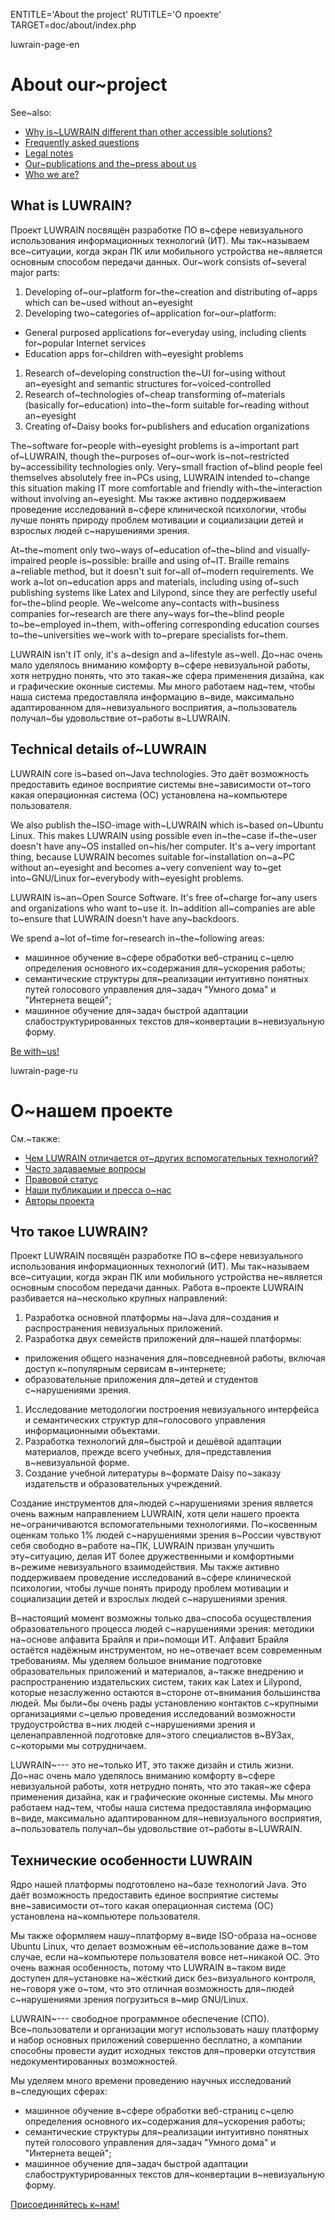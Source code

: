 
ENTITLE='About the project'
RUTITLE='О проекте'
TARGET=doc/about/index.php

luwrain-page-en

# About our~project

See~also:

* [Why is~LUWRAIN different than other accessible solutions?](local:/doc/difference/ )
* [Frequently asked questions](local:/doc/faq/)
* [Legal notes](local:/doc/legal/)
* [Our~publications and the~press about us](local:/community/publications/)
* [Who we are?](local:/doc/authors/)

## What is LUWRAIN?

Проект LUWRAIN  посвящён разработке ПО в~сфере  невизуального использования информационных технологий (ИТ).
Мы так~называем все~ситуации, когда экран ПК или мобильного устройства  не~является основным способом передачи данных.
Our~work consists of~several major parts:

1. Developing of~our~platform for~the~creation and distributing of~apps which can be~used without an~eyesight
1. Developing two~categories of~application for~our~platform:
 * General purposed applications for~everyday using, including clients for~popular Internet services
  * Education apps for~children with~eyesight problems
1. Research of~developing construction  the~UI for~using without an~eyesight and semantic structures for~voiced-controlled 
1. Research of~technologies of~cheap transforming of~materials (basically for~education) into~the~form suitable for~reading without an~eyesight
1. Creating of~Daisy books for~publishers and education organizations

The~software for~people with~eyesight problems is a~important part of~LUWRAIN,
though  the~purposes of~our~work is~not~restricted by~accessibility technologies only.
Very~small fraction of~blind people feel themselves absolutely free in~PCs using,
LUWRAIN intended to~change this situation making IT more comfortable and friendly with~the~interaction without involving an~eyesight.
Мы также активно поддерживаем проведение исследований в~сфере клинической психологии,
чтобы лучше понять природу проблем мотивации и социализации  детей и взрослых людей с~нарушениями зрения.

At~the~moment only two~ways of~education of~the~blind and visually-impaired people is~possible: braille and using of~IT.
Braille remains a~reliable method, but it doesn't suit for~all of~modern requirements.
We work a~lot on~education apps and materials,
including using of~such publishing systems like Latex and Lilypond, since they are perfectly useful for~the~blind people.
We~welcome any~contacts with~business companies for~research are there any~ways for~the~blind people to~be~employed in~them,
with~offering corresponding education courses  to~the~universities we~work with to~prepare specialists for~them.

LUWRAIN isn't IT only, it's a~design and a~lifestyle as~well.
До~нас очень мало уделялось вниманию комфорту в~сфере невизуальной работы,
хотя нетрудно понять, что это такая~же сфера применения дизайна, как и графические оконные  системы.
Мы много работаем над~тем, чтобы наша система предоставляла информацию в~виде,
максимально адаптированном для~невизуального восприятия,
а~пользователь получал~бы удовольствие от~работы в~LUWRAIN.

## Technical details of~LUWRAIN

LUWRAIN core is~based on~Java technologies.
Это даёт возможность предоставить единое восприятие системы вне~зависимости от~того какая операционная система (ОС) установлена на~компьютере пользователя.

We also publish the~ISO-image with~LUWRAIN which is~based on~Ubuntu Linux.
This makes LUWRAIN using possible even in~the~case if~the~user doesn't have any~OS installed on~his/her computer.
It's a~very important thing, because LUWRAIN becomes suitable for~installation on~a~PC without an~eyesight
and becomes a~very convenient way to~get into~GNU/Linux  for~everybody with~eyesight problems.

LUWRAIN is~an~Open Source Software.
It's free of~charge for~any users and organizations who want to~use it.
In~addition all~companies are able to~ensure that LUWRAIN doesn't have any~backdoors.

We spend a~lot of~time for~research in~the~following areas:

* машинное обучение в~сфере обработки веб-страниц с~целю определения основного их~содержания для~ускорения работы;
*  семантические структуры для~реализации интуитивно понятных путей голосового управления для~задач "Умного дома" и "Интернета вещей";
* машинное обучение для~задач быстрой адаптации слабоструктурированных текстов для~конвертации в~невизуальную форму.

[Be with~us!](local:/community/)

luwrain-page-ru

# О~нашем проекте

См.~также:

* [Чем LUWRAIN отличается от~других вспомогательных технологий?](local:/doc/difference/ )
* [Часто задаваемые вопросы](local:/doc/faq/)
* [Правовой статус](local:/doc/legal/)
* [Наши публикации и пресса о~нас](local:/community/publications/)
* [Авторы проекта](local:/doc/authors/)

## Что такое LUWRAIN?

Проект LUWRAIN  посвящён разработке ПО в~сфере  невизуального использования информационных технологий (ИТ).
Мы так~называем все~ситуации, когда экран ПК или мобильного устройства  не~является основным способом передачи данных.
Работа в~проекте LUWRAIN разбивается на~несколько крупных направлений:

1. Разработка основной платформы на~Java для~создания и распространения невизуальных приложений.
1. Разработка двух семейств приложений для~нашей платформы:
 * приложения общего назначения для~повседневной работы, включая доступ к~популярным сервисам в~интернете;
  * образовательные приложения для~детей и студентов с~нарушениями зрения.
1. Исследование методологии построения невизуального интерфейса и семантических структур для~голосового управления информационными объектами.
1. Разработка технологий для~быстрой и дешёвой адаптации материалов, прежде всего учебных,  для~представления в~невизуальной форме.
1. Создание учебной литературы в~формате Daisy по~заказу издательств и образовательных учреждений.

Создание инструментов для~людей с~нарушениями зрения является очень важным направлением LUWRAIN,
хотя цели нашего проекта не~ограничиваются вспомогательными  технологиями.
По~косвенным оценкам только 1%  людей с~нарушениями зрения в~России чувствуют себя свободно в~работе на~ПК,
LUWRAIN призван улучшить эту~ситуацию, делая ИТ более дружественными и комфортными в~режиме невизуального взаимодействия.
Мы также активно поддерживаем проведение исследований в~сфере клинической психологии,
чтобы лучше понять природу проблем мотивации и социализации  детей и взрослых людей с~нарушениями зрения.

В~настоящий момент возможны только два~способа осуществления образовательного процесса людей с~нарушениями зрения: методики на~основе алфавита Брайля и при~помощи ИТ.
Алфавит Брайля остаётся надёжным инструментом, но не~отвечает всем современным требованиям.
Мы уделяем большое внимание подготовке образовательных приложений и материалов, а~также
внедрению и распространению издательских систем, таких как Latex и Lilypond,
которые незаслуженно остаются в~стороне от~внимания большинства людей.
Мы были~бы очень рады установлению контактов с~крупными  организациями
с~целью проведения исследований возможности трудоустройства в~них людей с~нарушениями зрения
и целенаправленной подготовке для~этого  специалистов в~ВУЗах, с~которыми мы сотрудничаем.

LUWRAIN~--- это не~только ИТ, это также дизайн и стиль жизни.
До~нас очень мало уделялось вниманию комфорту в~сфере невизуальной работы,
хотя нетрудно понять, что это такая~же сфера применения дизайна, как и графические оконные  системы.
Мы много работаем над~тем, чтобы наша система предоставляла информацию в~виде,
максимально адаптированном для~невизуального восприятия,
а~пользователь получал~бы удовольствие от~работы в~LUWRAIN.

## Технические особенности LUWRAIN

Ядро нашей платформы подготовлено на~базе технологий Java.
Это даёт возможность предоставить единое восприятие системы вне~зависимости от~того какая операционная система (ОС) установлена на~компьютере пользователя.

Мы также оформляем нашу~платформу в~виде ISO-образа на~основе Ubuntu Linux,
что делает возможным её~использование даже в~том случае, если на~компьютере пользователя вовсе нет~никакой ОС.
Это очень важная особенность, потому что LUWRAIN в~таком виде доступен для~установке на~жёсткий диск без~визуального контроля,
не~говоря уже о~том, что это отличная возможность для~людей с~нарушениями зрения погрузиться в~мир GNU/Linux.

LUWRAIN~--- свободное программное обеспечение (СПО).
Все~пользователи и организации могут использовать нашу платформу и набор основных приложений совершенно бесплатно,
а компании способны провести аудит исходных текстов для~проверки отсутствия недокументированных возможностей.

Мы уделяем много времени проведению научных исследований в~следующих сферах:

* машинное обучение в~сфере обработки веб-страниц с~целю определения основного их~содержания для~ускорения работы;
*  семантические структуры для~реализации интуитивно понятных путей голосового управления для~задач "Умного дома" и "Интернета вещей";
* машинное обучение для~задач быстрой адаптации слабоструктурированных текстов для~конвертации в~невизуальную форму.

[Присоединяйтесь к~нам!](local:/community/)

